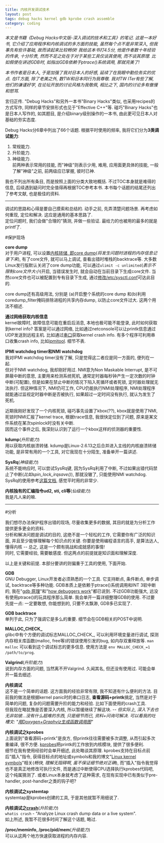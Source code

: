```yaml
---
title: 内核开发调试技术
layout: post
tags: debug hacks kernel gdb kprobe crash assemble
category: coding
---
```


*本文是书籍《Debug Hacks中文版-深入调试的技术和工具》的笔记. 这是一本好书, 它介绍了应用程序和内核调试的多方面的技能, 虽然每个点不是非常深入, 但我事先有些许基础, 故而读起来比较畅快! 我给这本书打4.5分, 他是作者数十年经验的传承, 十分珍贵, 然而不足之处在于对于某些工具仅谈其使用, 而不谈其原理. 比如假使在讲述GDB时, 如指出GDB依赖于ptrace()系统调用, 那就完美了!*

*本书作者是日本人, 于是加强了我对日本人的好感, 延续了在我眼中勤俭务实的优点. 在IT方面, 除了老美之外, 数TW和日本同行为我尊敬. 我对TW ITer有些了解, 他们的谦谨好学, 在论坛开放的讨论风格为我敬佩, 相比之下, 国内的讨论多有傲慢和怒骂.*

言归正传. "Debug Hacks"和另外一本书"Binary Hacks"类似, 也采用recipes的方式写作, 同样的章节安排形式也见于"Effective C++"等. 碰巧"Binary Hacks"也是日本人写作的, 如其题目, 是介绍binary级别操作的一本书, 由此更可见日本人对基础的夯实态度.  

Debug Hacks分6章中列出了66个话题. 根据平时使用的频率, 我将它们分为**3类调试能力**:  
1. 常规能力.  
2. 升阶能力.  
3. 神级能力.  
前两种表示常用的技能, 而"神级"则表示少用, 难用, 应用面更具体的技能, 一般了解"神级"之前, 前两级应已掌握, 彼时已神.

我也不列出所有条目, 而是按照上面的分类大致地概括. 不过TOC本身就是难得的信息, 后续遇到疑问时完全值得再根据TOC参考本书. 本书每个话题的结尾还列出了参考文献, 也是极佳的资料.

---

调试的思路和心得是要自己摸索和总结的. 动手之前, 先弄清楚问题场景. 再考虑如何重现, 定位和解决. 这应是通用的基本思路了.  
定位问题时, 我们会做"合理的"猜测, 并做一些验证. 最给力的也被用的最多的就是printf了.

#保护现场

**core dump**  
对于用户进程, 可以设置[内核转储, 即core dump](http://en.wikipedia.org/wiki/Core_dump)(*将发生问题时进程的内存信息记录下来*), 有了core文件, 就可以马上调试, 查看出错时堆栈的backtrace等. 大多数Linux发行版默认关闭了core dump功能, 可以通过`ulimit -c unlimited`(*表示不限制core文件大小*)开启, 当错误发生时, 就会自动在当前目录下生成core文件. 当然core文件也可以被配置到专有目录下生成, 通过[修改/etc/sysctl.conf](http://stackoverflow.com/questions/2065912/core-dumped-but-core-file-is-not-in-current-directory)可达此目的.

core dump还有高级用法, 分别是 (a)开启整个系统的core dump 和(b)利用coredump_filter掩码排除进程的共享内存dump, 以防止core文件过大. 这两个用法不细述.

**通过网络获取内核信息**  
kernel故障时, 故障信息可能在重启后消息, 本地也极可能不能登录, 此时如何获取到kernel info? 答案是可以通过网络, 比如通过netconsole可以让printk信息通过UDP发送到远程主机. 比如通过[串口](http://xanpeng.github.com/2012/04/06/linux-serial-port/)获取kernel crash info. 有多个程序可利用串口收集crash info, 比如[ipmitool](http://xanpeng.github.com/2012/04/06/linux-serial-port/). 细节不表.

**IPMI watchdog timer和NMI watchdog**  
我对IPMI watchdog timer没有了解, 只是觉得这二者应是同一方面的, 便列在一起.  
但对于NMI watchdog, 我却刚好用过. NMI意为Non Maskable Interrupt, 是不可屏蔽中断的意思, 主要用来检测系统死机, 通常定时器每秒钟产生一定次数的时钟中断(可配置), 但是如果在禁止中断的情况下陷入死循环或者死锁, 定时器处理就无法执行. 但这种情况下, NMI仍可工作, CPU仍能执行NMI处理程序, NMI处理程序就能通过监视定时器中断是否被执行, 如果超过一定时间没有执行, 就认为发生了死机.  

近期我刚好发现了一个内核死锁, 碰巧事先设置了kbox(??), kbox就是使用了NMI, 死锁时NMI汇报了kernel trace, 根据trace信息, 我很快定位到了问题, 原来是某文件系统在某次spinlock时没有关中断.  
因而这个事件之后, 我深刻认识到了运行一个kbox这样的侦测器的重要性.

**kdump**(*升阶能力*)  
用以获取内核崩溃转储. kdump是Linux-2.6.13之后合并进入主线的内核崩溃转储功能, 是非常有用的一个工具, 对它我现在十分陌生, 准备单开一篇讲述.

**SysRq**(*神级能力*)  
系统不能响应时, 可以尝试SysRq键, 因为SysRq利用了中断, 不过如果出错代码禁止了中断(*比如spin_lock_irqsave()*), 那就没辙了, 只能使用NMI watchdog. SysRq的使用参考[这篇文档](http://www.thegeekstuff.com/2008/12/safe-reboot-of-linux-using-magic-sysrq-key/), 感觉平时用的非常少.

**内核独有的汇编指令ud2, sti, cli等**(*仙级能力*)  
我是凡人来的嘛.

---

#分析

我们想尽办法保护程序出错的现场, 尽量收集更多的数据, 其目的就是为分析工作提供更多更全的资料.  
分析和解决问题是调试的目的, 这绝不是一个轻松的工作, 它需要你有广泛的知识面, 并且至少能够理解每个知识点的关键. 你要是使用编程语言的高手, 是算法达人, 懂得内核 -- 总之, 这是一个颇有挑战和成就感的事情!  
同时, 它需要经验, 需要敏感度. 但这两点的前提就是知识面和理解深度.  

以上是关键和前提. 本部分要讲的则偏重于工具的使用, 下面开始.

**GDB**  
GNU Debugger, Linux开发者必须熟悉的一个工具. 它支持断点, 条件断点, 单步调试, backtrace等多种功能. GDB本质上是依赖于ptrace()系统调用和INT 3软中断的, 我在"[gdb 原理](http://xanpeng.github.com/2012/05/06/gdb/)"和"[how debuggers work](http://xanpeng.github.com/2012/06/30/how-debuggers-work/)"都已说到. 不过GDB功能强大, 远没有使用ptrace()的玩具程序那么简单. 我会单开一篇详细整理GDB的使用. 不过要先提一点: 一定要敢想, 你能想到的, 只要不太飘渺, GDB多已实现了.

**GDB backtrace**  
单列于此, 只为了强调它是多么的重要. 细节会在GDB相关的POST中说明.

**MALLOC_CHECK_**  
glibc中有个方便的调试标志MALLOC_CHECK_, 可以利用环境变量进行调试, 探测内存相关库函数(malloc, free等)的错误使用引发的bug, 如内存双重释放等. `man malloc` 可以看到这个调试标志的更多信息. 使用方法是 `env MALLOC_CHECK_=1 /path/to/prog`.

**Valgrind**(*升阶能力*)  
说到内存方面的问题, 当然离不开Valgrind. 久闻其名, 但还没有使用过. 可能会单开一篇去细述.

**内核调试**  
这不是一个简单的话题. 这方面我的经验非常有限, 我不知道有什么便利的方法. 目前我的做法是根据kernel panic时的串口日志, **查看源码+printk**搞定, 当然是对于简单的问题, 复杂的问题需要升阶的能力和经验. 比如下面使用的crash工具.  
但我现在略犹豫是否要深入内核, 所以暂缓继续了解这块. -- *但实际上, 深入下去也无非如彼...没有什么超难的东西, 只是细节而已, 资料+问询可解决. 可以看我的吐槽文: "[用Doxygen+Graphviz生成函数调用图](http://xanpeng.github.com/2012/06/14/doxygen-graphviz/)"*

**内核调试之kprobes**  
上面说到"查看源码+printk"是良方, 但printk往往需要被多次调整, 从而引起多次重编译, 很不方便. [kprobes](http://lwn.net/Articles/132196/)把printk的工作放到内核模块, 提供了很多便利.  
细节在我有使用经验时会单开细述, 此处略谈其原理. kprobes支持在目标点前后"插入"指令, 获得目标点的地址或symbols和我的博文"[Linux kernel symbols](http://xanpeng.github.com/2012/05/29/linux-kernel-symbols/)"相关(*畅快, 理解无阻碍啊, 虽不保证细节绝对正确*), 而"插入"指令我觉得也不是真正地修改可执行文件, 而是通过中断使得CPU选择执行kprobes代码吧, 这个纯属猜测了. 或者Linux本身就考虑了这种需求, 在现有实现中已有类似于pre-handler, post-handler之类的钩子吧?

**内核调试之systemtap**  
systemtap是kprobes创建的工具, 于是其他就暂不用细说了.

**内核调试之[crash](http://people.redhat.com/anderson/)**(*升阶能力*)  
`whatis crash` - "Analyze Linux crash dump data or a live system".  
如上所述, 我暂不花很多时间了解这个话题, 略过.

**/proc/meminfo, /proc/pid/mem**(*升级能力*)  
可以从这两个地方快速获取进程的内存内容.



